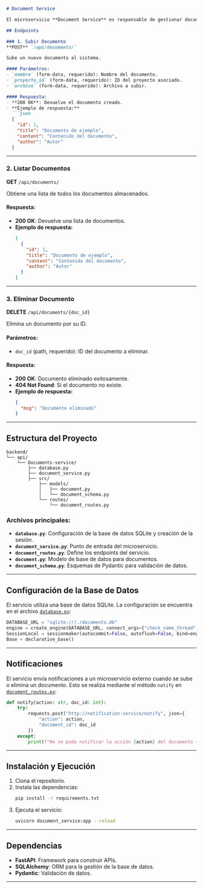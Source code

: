 ```markdown
# Document Service

El microservicio **Document Service** es responsable de gestionar documentos, permitiendo su creación, listado y eliminación. Este servicio está construido con **FastAPI** y utiliza **SQLAlchemy** para la gestión de la base de datos.

## Endpoints

### 1. Subir Documento
**POST** `/api/documents/`

Sube un nuevo documento al sistema.

#### Parámetros:
- `nombre` (form-data, requerido): Nombre del documento.
- `proyecto_id` (form-data, requerido): ID del proyecto asociado.
- `archivo` (form-data, requerido): Archivo a subir.

#### Respuesta:
- **200 OK**: Devuelve el documento creado.
- **Ejemplo de respuesta:**
  ```json
  {
    "id": 1,
    "title": "Documento de ejemplo",
    "content": "Contenido del documento",
    "author": "Autor"
  }
  ```

---

### 2. Listar Documentos
**GET** `/api/documents/`

Obtiene una lista de todos los documentos almacenados.

#### Respuesta:
- **200 OK**: Devuelve una lista de documentos.
- **Ejemplo de respuesta:**
  ```json
  [
    {
      "id": 1,
      "title": "Documento de ejemplo",
      "content": "Contenido del documento",
      "author": "Autor"
    }
  ]
  ```

---

### 3. Eliminar Documento
**DELETE** `/api/documents/{doc_id}`

Elimina un documento por su ID.

#### Parámetros:
- `doc_id` (path, requerido): ID del documento a eliminar.

#### Respuesta:
- **200 OK**: Documento eliminado exitosamente.
- **404 Not Found**: Si el documento no existe.
- **Ejemplo de respuesta:**
  ```json
  {
    "msg": "Documento eliminado"
  }
  ```

---

## Estructura del Proyecto

```
backend/
└── api/
    └── Documents-service/
        ├── database.py
        ├── document_service.py
        ├── src/
            ├── models/
            │   ├── document.py
            │   └── document_schema.py
            └── routes/
                └── document_routes.py
```

### Archivos principales:
- **`database.py`**: Configuración de la base de datos SQLite y creación de la sesión.
- **`document_service.py`**: Punto de entrada del microservicio.
- **`document_routes.py`**: Define los endpoints del servicio.
- **`document.py`**: Modelo de base de datos para documentos.
- **`document_schema.py`**: Esquemas de Pydantic para validación de datos.

---

## Configuración de la Base de Datos

El servicio utiliza una base de datos SQLite. La configuración se encuentra en el archivo [`database.py`](backend/api/Documents-service/database.py):

```python
DATABASE_URL = "sqlite:///./documents.db"
engine = create_engine(DATABASE_URL, connect_args={"check_same_thread": False})
SessionLocal = sessionmaker(autocommit=False, autoflush=False, bind=engine)
Base = declarative_base()
```

---

## Notificaciones

El servicio envía notificaciones a un microservicio externo cuando se sube o elimina un documento. Esto se realiza mediante el método `notify` en [`document_routes.py`](backend/api/Documents-service/src/routes/document_routes.py):

```python
def notify(action: str, doc_id: int):
    try:
        requests.post("http://notification-service/notify", json={
            "action": action,
            "document_id": doc_id
        })
    except:
        print(f"No se pudo notificar la acción {action} del documento {doc_id}")
```

---

## Instalación y Ejecución

1. Clona el repositorio.
2. Instala las dependencias:
   ```bash
   pip install -r requirements.txt
   ```
3. Ejecuta el servicio:
   ```bash
   uvicorn document_service:app --reload
   ```

---

## Dependencias

- **FastAPI**: Framework para construir APIs.
- **SQLAlchemy**: ORM para la gestión de la base de datos.
- **Pydantic**: Validación de datos.

---